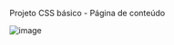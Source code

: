 Projeto CSS básico - Página de conteúdo

![image](https://user-images.githubusercontent.com/86030463/225901572-3f81ad57-b02e-4791-aeae-c4c4f9bb1b66.png)
